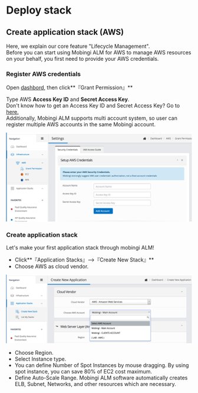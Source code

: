 # Deploy stack

## Create application stack \(AWS\)

Here, we explain our core feature "Lifecycle Management".   
Before you can start using Mobingi ALM for AWS to manage AWS resources on your behalf, you first need to provide your AWS credentials.

### Register AWS credentials

Open [dashbord,](https://console.mobingi.com/) then click**『Grant Permission』**

Type AWS **Access Key ID** and **Secret Access Key**.  
Don't know how to get an Access Key ID and Secret Access Key? Go to [here.](https://docs.mobingi.com/your-first-application/aws)  
Additionally, Mobingi ALM supports multi account system, so user can register multiple AWS accounts in the same Mobingi account.

![](../../.gitbook/assets/authoaws.png)

### Create application stack

Let's make your first application stack through mobingi ALM!

* Click**『Application Stacks』--&gt;『Create New Stack』**
* Choose AWS as cloud vendor.

![](../../.gitbook/assets/create_aws1.png)

* Choose Region.
* Select Instance type.
* You can define Number of Spot Instances by mouse dragging. By using spot instance, you can save 80% of EC2 cost maximum.
* Define Auto-Scale Range. Mobingi ALM software automatically creates ELB, Subnet, Networks, and other resources which are necessary.


